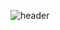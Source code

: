 ![header](https://capsule-render.vercel.app/api?type=waving&text=Hello%%I'm%TaeYoun(Jack)!&height=200&reversal=true&color=gradient)


<!---
kweont0211/kweont0211 is a ✨ special ✨ repository because its `README.md` (this file) appears on your GitHub profile.
You can click the Preview link to take a look at your changes.
--->
